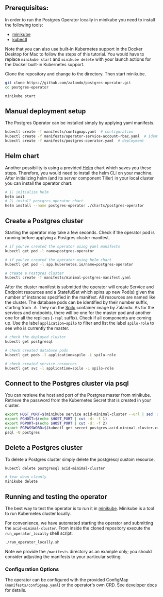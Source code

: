 ## Prerequisites:

In order to run the Postgres Operator locally in minikube you need to install
the following tools:

* [minikube](https://github.com/kubernetes/minikube/releases)
* [kubectl](https://kubernetes.io/docs/tasks/tools/install-kubectl/#install-kubectl-binary-via-curl)

Note that you can also use built-in Kubernetes support in the Docker Desktop
for Mac to follow the steps of this tutorial. You would have to replace
`minikube start` and `minikube delete` with your launch actions for the Docker
built-in Kubernetes support.

Clone the repository and change to the directory. Then start minikube.

```bash
git clone https://github.com/zalando/postgres-operator.git
cd postgres-operator

minikube start
```

## Manual deployment setup

The Postgres Operator can be installed simply by applying yaml manifests.

```bash
kubectl create -f manifests/configmap.yaml  # configuration
kubectl create -f manifests/operator-service-account-rbac.yaml  # identity and permissions
kubectl create -f manifests/postgres-operator.yaml  # deployment
```

## Helm chart

Another possibility is using a provided [Helm](https://helm.sh/) chart which
saves you these steps. Therefore, you would need to install the helm CLI on your
machine. After initializing helm (and its server component Tiller) in your local
cluster you can install the operator chart.

```bash
# 1) initialize helm
helm init
# 2) install postgres-operator chart
helm install --name postgres-operator ./charts/postgres-operator
```

## Create a Postgres cluster

Starting the operator may take a few seconds. Check if the operator pod is
running before applying a Postgres cluster manifest.

```bash
# if you've created the operator using yaml manifests
kubectl get pod -l name=postgres-operator

# if you've created the operator using helm chart
kubectl get pod -l app.kubernetes.io/name=postgres-operator

# create a Postgres cluster
kubectl create -f manifests/minimal-postgres-manifest.yaml
```

After the cluster manifest is submitted the operator will create Service and
Endpoint resources and a StatefulSet which spins up new Pod(s) given the number
of instances specified in the manifest. All resources are named like the
cluster. The database pods can be identified by their number suffix, starting
from `-0`. They run the [Spilo](https://github.com/zalando/spilo) container
image by Zalando. As for the services and endpoints, there will be one for the
master pod and another one for all the replicas (`-repl` suffix). Check if all
components are coming up. Use the label `application=spilo` to filter and list
the label `spilo-role` to see who is currently the master.

```bash
# check the deployed cluster
kubectl get postgresql

# check created database pods
kubectl get pods -l application=spilo -L spilo-role

# check created service resources
kubectl get svc -l application=spilo -L spilo-role
```

## Connect to the Postgres cluster via psql

You can retrieve the host and port of the Postgres master from minikube.
Retrieve the password from the Kubernetes Secret that is created in your cluster.

```bash
export HOST_PORT=$(minikube service acid-minimal-cluster --url | sed 's,.*/,,')
export PGHOST=$(echo $HOST_PORT | cut -d: -f 1)
export PGPORT=$(echo $HOST_PORT | cut -d: -f 2)
export PGPASSWORD=$(kubectl get secret postgres.acid-minimal-cluster.credentials -o 'jsonpath={.data.password}' | base64 -d)
psql -U postgres
```

## Delete a Postgres cluster

To delete a Postgres cluster simply delete the postgresql custom resource.

```bash
kubectl delete postgresql acid-minimal-cluster

# tear down cleanly
minikube delete
```


## Running and testing the operator

The best way to test the operator is to run it in [minikube](https://kubernetes.io/docs/getting-started-guides/minikube/).
Minikube is a tool to run Kubernetes cluster locally.

For convenience, we have automated starting the operator and submitting the
`acid-minimal-cluster`. From inside the cloned repository execute the
`run_operator_locally` shell script.

```bash
./run_operator_locally.sh
```

Note we provide the `/manifests` directory as an example only; you should
consider adjusting the manifests to your particular setting.


### Configuration Options

The operator can be configured with the provided ConfigMap
(`manifests/configmap.yaml`) or the operator's own CRD. See
[developer docs](developer.md) for details.
